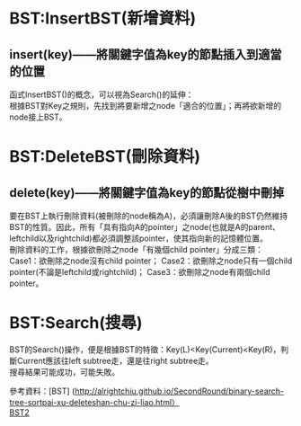 
# BST:InsertBST(新增資料)
## insert(key)——將關鍵字值為key的節點插入到適當的位置
函式InsertBST()的概念，可以視為Search()的延伸：<br>
根據BST對Key之規則，先找到將要新增之node「適合的位置」；再將欲新增的node接上BST。<br>

# BST:DeleteBST(刪除資料)
## delete(key)——將關鍵字值為key的節點從樹中刪掉
要在BST上執行刪除資料(被刪除的node稱為A)，必須讓刪除A後的BST仍然維持BST的性質。因此，所有「具有指向A的pointer」之node(也就是A的parent、leftchild以及rightchild)都必須調整該pointer，使其指向新的記憶體位置。<br>
刪除資料的工作，根據欲刪除之node「有幾個child pointer」分成三類：<br>
Case1：欲刪除之node沒有child pointer；
Case2：欲刪除之node只有一個child pointer(不論是leftchild或rightchild)；
Case3：欲刪除之node有兩個child pointer。

# BST:Search(搜尋)
BST的Search()操作，便是根據BST的特徵：Key(L)<Key(Current)<Key(R)，判斷Current應該往left subtree走，還是往right subtree走。<br>
搜尋結果可能成功，可能失敗。<br>

參考資料：[BST] (http://alrightchiu.github.io/SecondRound/binary-search-tree-sortpai-xu-deleteshan-chu-zi-liao.html）<br>
        [BST2](http://alrightchiu.github.io/SecondRound/binary-search-tree-searchsou-xun-zi-liao-insertxin-zeng-zi-liao.html)



